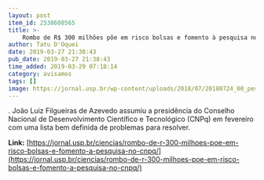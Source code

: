 ```yaml
---
layout: post
item_id: 2538608565
title: >-
    Rombo de R$ 300 milhões põe em risco bolsas e fomento à pesquisa no CNPq
author: Tatu D'Oquei
date: 2019-03-27 21:38:43
pub_date: 2019-03-27 21:38:43
time_added: 2019-03-29 07:18:14
category: avisamos
tags: []
image: https://jornal.usp.br/wp-content/uploads/2018/07/20180724_00_pesquisadora.jpg
---
```


. João Luiz Filgueiras de Azevedo assumiu a presidência do Conselho Nacional de Desenvolvimento Científico e Tecnológico (CNPq) em fevereiro com uma lista bem definida de problemas para resolver.

**Link:** [https://jornal.usp.br/ciencias/rombo-de-r-300-milhoes-poe-em-risco-bolsas-e-fomento-a-pesquisa-no-cnpq/](https://jornal.usp.br/ciencias/rombo-de-r-300-milhoes-poe-em-risco-bolsas-e-fomento-a-pesquisa-no-cnpq/)


